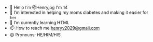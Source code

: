 - 👋 Hello I’m @Henryjpg I'm 14
- 👀 I’m interested in helping my moms diabetes and making it easier for her
- 🌱 I’m currently learning HTML
- 📫 How to reach me henryv2029@gmail.com
- 😄 Pronouns: HE/HIM/HIS
